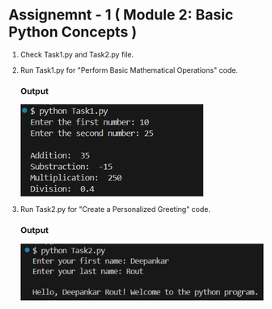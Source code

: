 # Assignemnt - 1 ( Module 2: Basic Python Concepts )

1. Check Task1.py and Task2.py file.
2. Run Task1.py for "Perform Basic Mathematical Operations" code.
    ### Output
    ![Task 1 Output](image.png)

3. Run Task2.py for "Create a Personalized Greeting" code.
   ### Output
    ![Task 1 Output](image-1.png)
